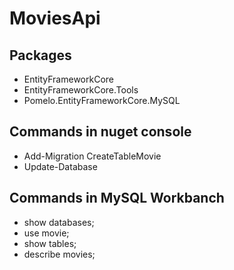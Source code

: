 ﻿# MoviesApi

## Packages 

- EntityFrameworkCore
- EntityFrameworkCore.Tools
- Pomelo.EntityFrameworkCore.MySQL

## Commands in nuget console
- Add-Migration CreateTableMovie
- Update-Database

## Commands in MySQL Workbanch
- show databases;
- use movie;
- show tables;
- describe movies;
